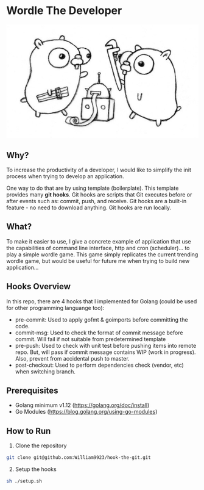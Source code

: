 # Wordle The Developer
<p align="center">
  <img src="docs/img/gopher-hooks.jpeg" />
</p>

## Why?
To increase the productivity of a developer, I would like to simplify the init process when trying to develop an application. 

One way to do that are by using template (boilerplate). This template provides many **git hooks**. Git hooks are scripts that Git executes before or after events such as: commit, push, and receive. Git hooks are a built-in feature - no need to download anything. Git hooks are run locally.

## What?
To make it easier to use, I give a concrete example of application that use the capabilities of command line interface, http and cron (scheduler)... to play a simple wordle game. This game simply replicates the current trending wordle game, but would be useful for future me when trying to build new application...

## Hooks Overview
In this repo, there are 4 hooks that I implemented for Golang (could be used for other programming languange too):
- pre-commit: Used to apply gofmt & goimports before committing the code.
- commit-msg: Used to check the format of commit message before commit. Will fail if not suitable from predetermined template
- pre-push: Used to check with unit test before pushing items into remote repo. But, will pass if commit message contains WIP (work in progress). Also, prevent from accidental push to master.
- post-checkout: Used to perform dependencies check (vendor, etc) when switching branch.

## Prerequisites
- Golang minimum v1.12 (https://golang.org/doc/install)
- Go Modules (https://blog.golang.org/using-go-modules)

## How to Run 
1. Clone the repository
```bash
git clone git@github.com:William9923/hook-the-git.git
```
2. Setup the hooks
```bash
sh ./setup.sh
```

